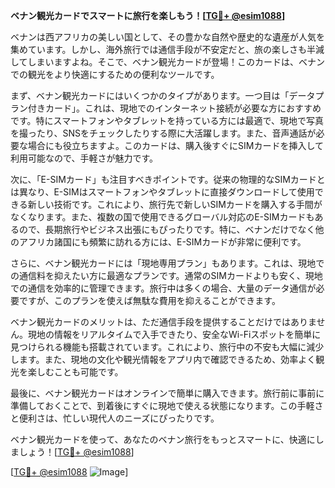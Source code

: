 **ベナン観光カードでスマートに旅行を楽しもう！[[TG💪+ @esim1088](https://t.me/s/esim1088)]**

ベナンは西アフリカの美しい国として、その豊かな自然や歴史的な遺産が人気を集めています。しかし、海外旅行では通信手段が不安定だと、旅の楽しさも半減してしまいますよね。そこで、ベナン観光カードが登場！このカードは、ベナンでの観光をより快適にするための便利なツールです。

まず、ベナン観光カードにはいくつかのタイプがあります。一つ目は「データプラン付きカード」。これは、現地でのインターネット接続が必要な方におすすめです。特にスマートフォンやタブレットを持っている方には最適で、現地で写真を撮ったり、SNSをチェックしたりする際に大活躍します。また、音声通話が必要な場合にも役立ちますよ。このカードは、購入後すぐにSIMカードを挿入して利用可能なので、手軽さが魅力です。

次に、「E-SIMカード」も注目すべきポイントです。従来の物理的なSIMカードとは異なり、E-SIMはスマートフォンやタブレットに直接ダウンロードして使用できる新しい技術です。これにより、旅行先で新しいSIMカードを購入する手間がなくなります。また、複数の国で使用できるグローバル対応のE-SIMカードもあるので、長期旅行やビジネス出張にもぴったりです。特に、ベナンだけでなく他のアフリカ諸国にも頻繁に訪れる方には、E-SIMカードが非常に便利です。

さらに、ベナン観光カードには「現地専用プラン」もあります。これは、現地での通信料を抑えたい方に最適なプランです。通常のSIMカードよりも安く、現地での通信を効率的に管理できます。旅行中は多くの場合、大量のデータ通信が必要ですが、このプランを使えば無駄な費用を抑えることができます。

ベナン観光カードのメリットは、ただ通信手段を提供することだけではありません。現地の情報をリアルタイムで入手できたり、安全なWi-Fiスポットを簡単に見つけられる機能も搭載されています。これにより、旅行中の不安も大幅に減少します。また、現地の文化や観光情報をアプリ内で確認できるため、効率よく観光を楽しむことも可能です。

最後に、ベナン観光カードはオンラインで簡単に購入できます。旅行前に事前に準備しておくことで、到着後にすぐに現地で使える状態になります。この手軽さと便利さは、忙しい現代人のニーズにぴったりです。

ベナン観光カードを使って、あなたのベナン旅行をもっとスマートに、快適にしましょう！[[TG💪+ @esim1088](https://t.me/s/esim1088)]

[[TG💪+ @esim1088](https://t.me/s/esim1088) ![Image](https://i.postimg.cc/Y0z9fWf4/image.png)]